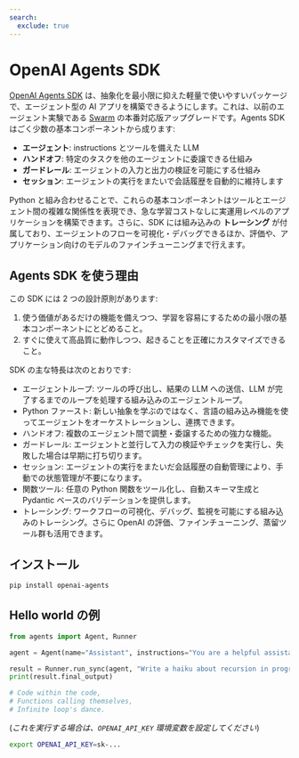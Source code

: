 ```yaml
---
search:
  exclude: true
---
```

# OpenAI Agents SDK

[OpenAI Agents SDK](https://github.com/openai/openai-agents-python) は、抽象化を最小限に抑えた軽量で使いやすいパッケージで、エージェント型の AI アプリを構築できるようにします。これは、以前のエージェント実験である [Swarm](https://github.com/openai/swarm/tree/main) の本番対応版アップグレードです。Agents SDK はごく少数の基本コンポーネントから成ります:

- **エージェント**: instructions とツールを備えた LLM
- **ハンドオフ**: 特定のタスクを他のエージェントに委譲できる仕組み
- **ガードレール**: エージェントの入力と出力の検証を可能にする仕組み
- **セッション**: エージェントの実行をまたいで会話履歴を自動的に維持します

Python と組み合わせることで、これらの基本コンポーネントはツールとエージェント間の複雑な関係性を表現でき、急な学習コストなしに実運用レベルのアプリケーションを構築できます。さらに、SDK には組み込みの **トレーシング** が付属しており、エージェントのフローを可視化・デバッグできるほか、評価や、アプリケーション向けのモデルのファインチューニングまで行えます。

## Agents SDK を使う理由

この SDK には 2 つの設計原則があります:

1. 使う価値があるだけの機能を備えつつ、学習を容易にするための最小限の基本コンポーネントにとどめること。
2. すぐに使えて高品質に動作しつつ、起きることを正確にカスタマイズできること。

SDK の主な特長は次のとおりです:

- エージェントループ: ツールの呼び出し、結果の LLM への送信、LLM が完了するまでのループを処理する組み込みのエージェントループ。
- Python ファースト: 新しい抽象を学ぶのではなく、言語の組み込み機能を使ってエージェントをオーケストレーションし、連携できます。
- ハンドオフ: 複数のエージェント間で調整・委譲するための強力な機能。
- ガードレール: エージェントと並行して入力の検証やチェックを実行し、失敗した場合は早期に打ち切ります。
- セッション: エージェントの実行をまたいだ会話履歴の自動管理により、手動での状態管理が不要になります。
- 関数ツール: 任意の Python 関数をツール化し、自動スキーマ生成と Pydantic ベースのバリデーションを提供します。
- トレーシング: ワークフローの可視化、デバッグ、監視を可能にする組み込みのトレーシング。さらに OpenAI の評価、ファインチューニング、蒸留ツール群も活用できます。

## インストール

```bash
pip install openai-agents
```

## Hello world の例

```python
from agents import Agent, Runner

agent = Agent(name="Assistant", instructions="You are a helpful assistant")

result = Runner.run_sync(agent, "Write a haiku about recursion in programming.")
print(result.final_output)

# Code within the code,
# Functions calling themselves,
# Infinite loop's dance.
```

(_これを実行する場合は、`OPENAI_API_KEY` 環境変数を設定してください_)

```bash
export OPENAI_API_KEY=sk-...
```
